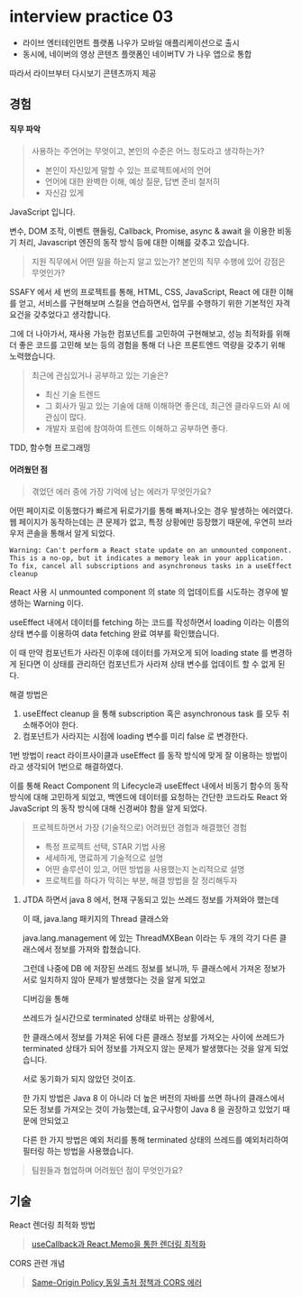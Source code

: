 # interview practice 03

- 라이브 엔터테인먼트 플랫폼 나우가 모바일 애플리케이션으로 출시 
- 동시에, 네이버의 영상 콘텐츠 플랫폼인 네이버TV 가 나우 앱으로 통합 

따라서 라이브부터 다시보기 콘텐츠까지 제공 



## 경험 

####  직무 파악 

>사용하는 주언어는 무엇이고, 본인의 수준은 어느 정도라고 생각하는가?
>
>- 본인이 자신있게 말할 수 있는 프로젝트에서의 언어 
>- 언어에 대한 완벽한 이해, 예상 질문, 답변 준비 철저히 
>- 자신감 있게 

JavaScript 입니다. 

변수, DOM 조작, 이벤트 핸들링, Callback, Promise, async & await 을 이용한 비동기 처리, Javascript 엔진의 동작 방식 등에 대한 이해를 갖추고 있습니다. 

>지원 직무에서 어떤 일을 하는지 알고 있는가? 본인의 직무 수행에 있어 강점은 무엇인가?


SSAFY 에서 세 번의 프로젝트를 통해, HTML, CSS, JavaScript, React 에 대한 이해를 얻고, 서비스를 구현해보며 스킬을 연습하면서, 업무를 수행하기 위한 기본적인 자격 요건을 갖추었다고 생각합니다. 

그에 더 나아가서, 재사용 가능한 컴포넌트를 고민하여 구현해보고, 성능 최적화를 위해 더 좋은 코드를 고민해 보는 등의 경험을 통해 더 나은 프론트엔드 역량을 갖추기 위해 노력했습니다. 



>최근에 관심있거나 공부하고 있는 기술은?
>
>- 최신 기술 트렌드
>- 그 회사가 밀고 있는 기술에 대해 이해하면 좋은데, 최근엔 클라우드와 AI 에 관심이 많다. 
>- 개발자 포럼에 참여하여 트렌드 이해하고 공부하면 좋다. 

TDD, 함수형 프로그래밍



#### 어려웠던 점

>겪었던 에러 중에 가장 기억에 남는 에러가 무엇인가요?

어떤 페이지로 이동했다가 빠르게 뒤로가기를 통해 빠져나오는 경우 발생하는 에러였다. 웹 페이지가 동작하는데는 큰 문제가 없고, 특정 상황에만 등장했기 때문에, 우연히 브라우저 콘솔을 통해서 알게 되었다. 

```
Warning: Can't perform a React state update on an unmounted component.
This is a no-op, but it indicates a memory leak in your application.
To fix, cancel all subscriptions and asynchronous tasks in a useEffect cleanup
```

React 사용 시 unmounted component 의 state 의 업데이트를 시도하는 경우에 발생하는 Warning 이다. 

useEffect 내에서 데이터를 fetching 하는 코드를 작성하면서 loading 이라는 이름의 상태 변수를 이용하여 data fetching 완료 여부를 확인했습니다. 

 이 때 만약 컴포넌트가 사라진 이후에 데이터를 가져오게 되어 loading state 를 변경하게 된다면 이 상태를 관리하던 컴포넌트가 사라져 상태 변수를 업데이트 할 수 없게 된다. 

해결 방법은 

1. useEffect cleanup 을 통해 subscription 혹은 asynchronous task 를 모두 취소해주어야 한다.
2. 컴포넌트가 사라지는 시점에 loading 변수를 미리 false 로 변경한다. 

1번 방법이 react 라이프사이클과 useEffect 를 동작 방식에 맞게 잘 이용하는 방법이라고 생각되어 1번으로 해결하였다. 

이를 통해 React Component 의 Lifecycle과 useEffect 내에서 비동기 함수의 동작 방식에 대해 고민하게 되었고, 백엔드에 데이터를 요청하는 간단한 코드라도 React 와 JavaScript 의 동작 방식에 대해 신경써야 함을 알게 되었다. 



>프로젝트하면서 가장 (기술적으로) 어려웠던 경험과 해결했던 경험
>
>- 특정 프로젝트 선택, STAR 기법 사용
>  - 세세하게, 명료하게 기술적으로 설명
>  - 어떤 솔루션이 있고, 어떤 방법을 사용했는지 논리적으로 설명
>- 프로젝트를 하다가 막히는 부분, 해결 방법을 잘 정리해두자

1. JTDA 하면서 java 8 에서, 현재 구동되고 있는 쓰레드 정보를 가져와야 했는데 

   이 때, java.lang 패키지의 Thread 클래스와 

   java.lang.management 에 있는 ThreadMXBean 이라는 두 개의 각기 다른 클래스에서 정보를 가져와 합쳤습니다. 

   

   그런데 나중에 DB 에 저장된 쓰레드 정보를 보니까, 두 클래스에서 가져온 정보가 서로 일치하지 않아 문제가 발생했다는 것을 알게 되었고 

   디버깅을 통해 

   쓰레드가 실시간으로 terminated 상태로 바뀌는 상황에서, 

   한 클래스에서 정보를 가져온 뒤에 다른 클래스 정보를 가져오는 사이에 쓰레드가 terminated 상태가 되어 정보를 가져오지 않는 문제가 발생했다는 것을 알게 되었습니다. 

   서로 동기화가 되지 않았던 것이죠. 

   한 가지 방법은 Java 8 이 아니라 더 높은 버전의 자바를 쓰면 하나의 클래스에서 모든 정보를 가져오는 것이 가능했는데, 요구사항이 Java 8 을 권장하고 있었기 때문에 안되었고 

   다른 한 가지 방법은 예외 처리를 통해 terminated 상태의 쓰레드를 예외처리하여 필터링 하는 방법을 사용했습니다. 



> 팀원들과 협업하며 어려웠던 점이 무엇인가요?
>





## 기술

React 렌더링 최적화 방법 

>[useCallback과 React.Memo을 통한 렌더링 최적화](https://velog.io/@yejinh/useCallback%EA%B3%BC-React.Memo%EC%9D%84-%ED%86%B5%ED%95%9C-%EB%A0%8C%EB%8D%94%EB%A7%81-%EC%B5%9C%EC%A0%81%ED%99%94)

CORS 관련 개념

>[Same-Origin Policy 동일 출처 정책과 CORS 에러](https://velog.io/@yejinh/CORS-4tk536f0db)



